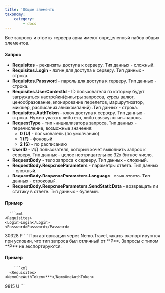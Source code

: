 ```yaml
---
title: 'Общие элементы'
taxonomy:
    category:
        - docs
---
```


Все запросы и ответы сервера авиа имеют определенный набор общих элементов.

#### Запрос
-   **Requisites** - реквизиты доступа к серверу. Тип данных - сложный.
-   **Requisites.Login** - логин для доступа к серверу. Тип данных - строка.
-   **Requisites.Password** - пароль для доступа к серверу. Тип данных - строка.
-   **Requisites.UserContextId** - ID пользователя по которму будут загружаться настройки(фильтры запросов, курсы валют, ценообразование, клонирование перелетов, маршрутизатор, микшер, расписания авиакомпаний) .Тип данных - строка. 
-   **Requisites.AuthToken** - ключ доступа к серверу. Тип данных - строка. Нужно указать либо его, либо связку логин+пароль.
-   **RequestType** - тип инициализатора запроса. Тип данных - перечисление, возможные значения:
    -   **0 (U)** - пользователь (по умолчанию)
    -   **1 (F)** - фоновый
    -   **2 (S)** - по расписанию
-   **UserID** - ИД пользователя, который хочет выполнить запрос к серверу. Тип данных - целое неотрицательное 32х битное число.
-   **RequestBody** - тело запроса к серверу. Тип данных - сложный.
-   **RequestBody.ResponseParameters** - параметры ответа. Тип данных - сложный.
-   **RequestBody.ResponseParameters.Language** - язык ответа. Тип данных - строковый.
-   **RequestBody.ResponseParameters.SendStaticData** - возвращать ли статику в ответе. Тип данных - булевый.

#### Пример
      ```xml  
    <Requisites>
    <Login>Login</Login>
    <Password>Password</Password>
  </Requisites>
  <UserID>30328</UserID>
  <RequestType>P</RequestType>
    ```  
При авторизации через Nemo.Travel, заказы экспортируются при условии, что тип запроса был отличный от **P**.  Запросы с типом **P** не экспортируются.
    
#### Пример
        ```xml    
      <Requisites>
    <NemoOneAuthToken>***</NemoOneAuthToken>
  </Requisites>
  <UserID>9815</UserID>
  <RequestType>U</RequestType>
  ```  
  